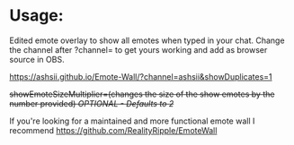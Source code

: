 # Usage:


Edited emote overlay to show all emotes when typed in your chat. Change the channel after ?channel= to get yours working and add as browser source in OBS.

https://ashsii.github.io/Emote-Wall/?channel=ashsii&showDuplicates=1



~~showEmoteSizeMultiplier=(changes the size of the show emotes by the number provided) _OPTIONAL - Defaults to 2_~~


If you're looking for a maintained and more functional emote wall I recommend https://github.com/RealityRipple/EmoteWall
